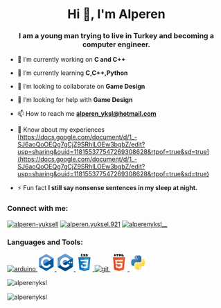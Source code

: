 <h1 align="center">Hi 👋, I'm Alperen</h1>
<h3 align="center">I am a young man trying to live in Turkey and becoming a computer engineer.</h3>

- 🔭 I’m currently working on **C and C++**

- 🌱 I’m currently learning **C,C++,Python**

- 👯 I’m looking to collaborate on **Game Design**

- 🤝 I’m looking for help with **Game Design**

- 📫 How to reach me **alperen_yksl@hotmail.com**

- 📄 Know about my experiences [https://docs.google.com/document/d/1_-SJ6aoQoOEQg7gCjZ9SRhlLOEw3bgbZ/edit?usp=sharing&ouid=118155377547269308628&rtpof=true&sd=true](https://docs.google.com/document/d/1_-SJ6aoQoOEQg7gCjZ9SRhlLOEw3bgbZ/edit?usp=sharing&ouid=118155377547269308628&rtpof=true&sd=true)

- ⚡ Fun fact **I still say nonsense sentences in my sleep at night.**

<h3 align="left">Connect with me:</h3>
<p align="left">
<a href="https://linkedin.com/in/alperen-yuksell" target="blank"><img align="center" src="https://raw.githubusercontent.com/rahuldkjain/github-profile-readme-generator/master/src/images/icons/Social/linked-in-alt.svg" alt="alperen-yuksell" height="30" width="40" /></a>
<a href="https://fb.com/alperen.yuksel.921" target="blank"><img align="center" src="https://raw.githubusercontent.com/rahuldkjain/github-profile-readme-generator/master/src/images/icons/Social/facebook.svg" alt="alperen.yuksel.921" height="30" width="40" /></a>
<a href="https://instagram.com/alperenyksl__" target="blank"><img align="center" src="https://raw.githubusercontent.com/rahuldkjain/github-profile-readme-generator/master/src/images/icons/Social/instagram.svg" alt="alperenyksl__" height="30" width="40" /></a>
</p>

<h3 align="left">Languages and Tools:</h3>
<p align="left"> <a href="https://www.arduino.cc/" target="_blank" rel="noreferrer"> <img src="https://cdn.worldvectorlogo.com/logos/arduino-1.svg" alt="arduino" width="40" height="40"/> </a> <a href="https://www.cprogramming.com/" target="_blank" rel="noreferrer"> <img src="https://raw.githubusercontent.com/devicons/devicon/master/icons/c/c-original.svg" alt="c" width="40" height="40"/> </a> <a href="https://www.w3schools.com/cpp/" target="_blank" rel="noreferrer"> <img src="https://raw.githubusercontent.com/devicons/devicon/master/icons/cplusplus/cplusplus-original.svg" alt="cplusplus" width="40" height="40"/> </a> <a href="https://www.w3schools.com/css/" target="_blank" rel="noreferrer"> <img src="https://raw.githubusercontent.com/devicons/devicon/master/icons/css3/css3-original-wordmark.svg" alt="css3" width="40" height="40"/> </a> <a href="https://git-scm.com/" target="_blank" rel="noreferrer"> <img src="https://www.vectorlogo.zone/logos/git-scm/git-scm-icon.svg" alt="git" width="40" height="40"/> </a> <a href="https://www.w3.org/html/" target="_blank" rel="noreferrer"> <img src="https://raw.githubusercontent.com/devicons/devicon/master/icons/html5/html5-original-wordmark.svg" alt="html5" width="40" height="40"/> </a> <a href="https://www.python.org" target="_blank" rel="noreferrer"> <img src="https://raw.githubusercontent.com/devicons/devicon/master/icons/python/python-original.svg" alt="python" width="40" height="40"/> </a> </p>

<p><img align="center" src="https://github-readme-stats.vercel.app/api/top-langs?username=alperenyksl&show_icons=true&locale=en&layout=compact" alt="alperenyksl" /></p>

<p><img align="center" src="https://github-readme-streak-stats.herokuapp.com/?user=alperenyksl&" alt="alperenyksl" /></p>
